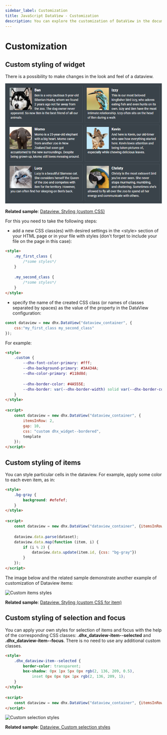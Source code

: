 ```yaml
---
sidebar_label: Customization
title: JavaScript DataView - Customization 
description: You can explore the customization of DataView in the documentation of the DHTMLX JavaScript UI library. Browse developer guides and API reference, try out code examples and live demos, and download a free 30-day evaluation version of DHTMLX Suite.
---
```


# Customization

## Custom styling of widget

There is a possibility to make changes in the look and feel of a dataview. 

![Custom dataview styles](../assets/dataview/custom_widget_styles.png)

**Related sample**: [Dataview. Styling (custom CSS)](https://snippet.dhtmlx.com/j1yv94o8)

For this you need to take the following steps:

- add a new CSS class(es) with desired settings in the &lt;style&gt; section of your HTML page or in your file with styles (don't forget to include your file on the page in this case):

~~~html
<style>
    .my_first_class {
        /*some styles*/
    }
    
    .my_second_class {
        /*some styles*/
    }
</style>
~~~

- specify the name of the created CSS class (or names of classes separated by spaces) as the value of the [](dataview/api/dataview_css_config.md) property in the DataView configuration:

~~~js
const dataview = new dhx.DataView("dataview_container", { 
    css:"my_first_class my_second_class"
});
~~~

For example:

~~~html
<style>
    .custom {
        --dhx-font-color-primary: #fff;
        --dhx-background-primary: #3A434A;
        --dhx-color-primary: #118d8d;

        --dhx-border-color: #4A555E;
        --dhx-border: var(--dhx-border-width) solid var(--dhx-border-color);
    }
</style>

<script>
    const dataview = new dhx.DataView("dataview_container", {
        itemsInRow: 2, 
        gap: 10,
        css: "custom dhx_widget--bordered",
        template
    });
</script>
~~~

## Custom styling of items

You can style particular cells in the dataview. For example, apply some color to each even item, as in:

~~~html
<style>
    .bg-gray {
        background: #efefef;
    }
</style>

<script>
    const dataview = new dhx.DataView("dataview_container", {itemsInRow: 5});

    dataview.data.parse(dataset);
    dataview.data.map(function (item, i) {
        if (i % 2) {
            dataview.data.update(item.id, {css: "bg-gray"})
        }
    });
</script>
~~~

The image below and the related sample demonstrate another example of customization of Dataview items:

![Custom items styles](../assets/dataview/custom_items_styles.png)

**Related sample**: [Dataview. Styling (custom CSS for item)](https://snippet.dhtmlx.com/kpnzizbf)

## Custom styling of selection and focus

You can apply your own styles for selection of items and focus with the help of the corresponding CSS classes: **.dhx_dataview-item--selected** and **.dhx_dataview-item--focus**. There is no need to use any
additional custom classes.

~~~html
<style>
    .dhx_dataview-item--selected {
        border-color: transparent;
        box-shadow: 0px 1px 5px 0px rgb(2, 136, 209, 0.5), 
            inset 0px 0px 0px 1px rgb(2, 136, 209, 1);
    }
</style>

<script>
    const dataview = new dhx.DataView("dataview_container", {itemsInRow: 3});
</script>
~~~

![Custom selection styles](../assets/dataview/custom_selection_styles.png)

**Related sample**: [Dataview. Custom selection styles](https://snippet.dhtmlx.com/n98tzmzp)
